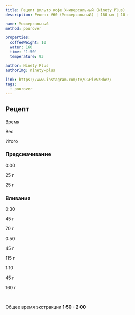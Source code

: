 ```yaml
---
title: Рецепт фильтр кофе Универсальный (Ninety Plus)
description: Рецепт V60 (Универсальный) | 160 мл | 10 г

name: Универсальный
method: pourover

properties:
  coffeeWeight: 10
  water: 160
  time: '1:50'
  temperature: 93

author: Ninety Plus
authorImg: ninety-plus

link: https://www.instagram.com/tv/CGPivSzHbez/
tags:
  - pourover
---
```


## Рецепт


<div class="time-line">

Время

Вес

Итого

</div>

### Предсмачивание

<div class="time-line">

0:00

25 г

25 г

</div>


### Вливания

<div class="time-line">

0:30

45 г

70 г

</div>

<div class="time-line">

0:50

45 г

115 г

</div>
<div class="time-line">

1:10

45 г

160 г

</div>
<br>

Общее время экстракции __1:50 - 2:00__

<br>
